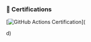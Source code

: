 ### 🏅 Certifications

[![GitHub Actions Certification](https://www.credly.com/badges/28bfdb72-4758-4606-a3a2-7e714ec878da/public_url)](<div data-iframe-width="150" data-iframe-height="270" data-share-badge-id="28bfdb72-4758-4606-a3a2-7e714ec878da" data-share-badge-host="https://www.credly.com"></div><script type="text/javascript" async src="//cdn.credly.com/assets/utilities/embed.js"></script>d)
